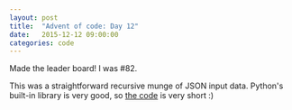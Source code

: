 ```yaml
---
layout: post
title:  "Advent of code: Day 12"
date:   2015-12-12 09:00:00
categories: code 
---
```


Made the leader board! I was #82.

This was a straightforward recursive munge of JSON input data. Python's built-in library is very good, so [the code][code] is very short :)

[day]: http://adventofcode.com/day/12
[code]: https://github.com/bildzeitung/adventofcode/tree/master/12
